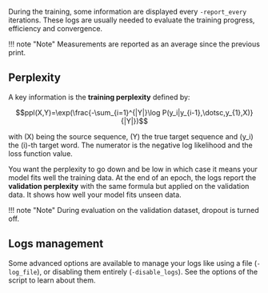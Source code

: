 During the training, some information are displayed every `-report_every` iterations. These logs are usually needed to evaluate the training progress, efficiency and convergence.

!!! note "Note"
    Measurements are reported as an average since the previous print.

## Perplexity

A key information is the **training perplexity** defined by:

$$ppl(X,Y)=\exp(\frac{-\sum_{i=1}^{|Y|}\log P(y_i|y_{i-1},\dotsc,y_{1},X)}{|Y|})$$

with \(X\) being the source sequence, \(Y\) the true target sequence and \(y_i\) the \(i\)-th target word. The numerator is the negative log likelihood and the loss function value.

You want the perplexity to go down and be low in which case it means your model fits well the training data. At the end of an epoch, the logs report the **validation perplexity** with the same formula but applied on the validation data. It shows how well your model fits unseen data.

!!! note "Note"
    During evaluation on the validation dataset, dropout is turned off.

## Logs management

Some advanced options are available to manage your logs like using a file (`-log_file`), or disabling them entirely (`-disable_logs`). See the options of the script to learn about them.
